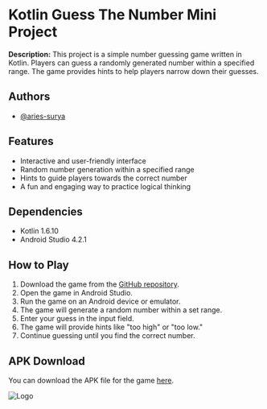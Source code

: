 # __Kotlin Guess The Number Mini Project__

**Description:** This project is a simple number guessing game written in Kotlin. Players can guess a randomly generated number within a specified range. The game provides hints to help players narrow down their guesses.

## Authors

- [@aries-surya](https://github.com/aries-surya)

## Features

- Interactive and user-friendly interface
- Random number generation within a specified range
- Hints to guide players towards the correct number
- A fun and engaging way to practice logical thinking

## Dependencies

- Kotlin 1.6.10
- Android Studio 4.2.1

## How to Play

1. Download the game from the [GitHub repository](https://github.com/Aries-Surya/kotlinMiniProject-on-GuessTheNumber).
2. Open the game in Android Studio.
3. Run the game on an Android device or emulator.
4. The game will generate a random number within a set range.
5. Enter your guess in the input field.
6. The game will provide hints like "too high" or "too low."
7. Continue guessing until you find the correct number.

## APK Download

You can download the APK file for the game [here](https://drive.google.com/file/d/1V_PQBIv2C8iJOO0t1N_JsYyd0RBoaiA5/view?usp=drive_link).

![Logo](https://aries-surya.github.io/NBA-Website/img/GuessNumberGame.png)
